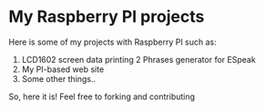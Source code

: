 # My Raspberry PI projects
Here is some of my projects
with Raspberry PI such as:

1. LCD1602 screen data printing
2 Phrases generator for ESpeak
3. My PI-based web site
4. Some other things..

So, here it is! Feel free to forking and contributing 
